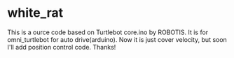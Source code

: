 # white_rat

This is a ource code based on Turtlebot core.ino by ROBOTIS.
It is for omni_turtlebot for auto drive(arduino). 
Now it is just cover velocity, but soon I'll add position control code. Thanks!
